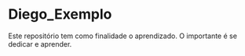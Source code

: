 # Diego_Exemplo
Este repositório tem como finalidade o aprendizado.
O importante é se dedicar e aprender.

